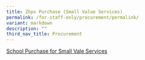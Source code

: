 ```yaml
---
title: Zhps Purchase (Small Value Services)
permalink: /for-staff-only/procurement/permalink/
variant: markdown
description: ""
third_nav_title: Procurement
---
```

[School Purchase for Small Vale Services](https://go.gov.sg/zhps-small-value-purchase-of-services)